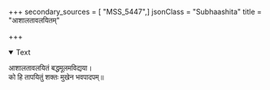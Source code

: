 +++
secondary_sources = [ "MSS_5447",]
jsonClass = "Subhaashita"
title = "आशालतावलयितम्"

+++

<details open><summary>Text</summary>

आशालतावलयितं बद्धमूलमविद्यया।  
को हि तापयितुं शक्तः मुखेन भवपादपम्॥
</details>
